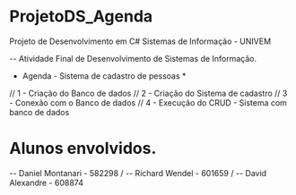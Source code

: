 # ProjetoDS_Agenda

Projeto de Desenvolvimento em C# 
Sistemas de Informação - UNIVEM

-- Atividade Final de Desenvolvimento de Sistemas de Informação.

* Agenda - Sistema de cadastro de pessoas *

// 1 - Criação do Banco de dados
// 2 - Criação do Sistema de cadastro
// 3 - Conexão com o Banco de dados
// 4 - Execução do CRUD - Sistema com banco de dados

# Alunos envolvidos.

-- Daniel Montanari - 582298 /
-- Richard Wendel - 601659 /
-- David Alexandre - 608874
